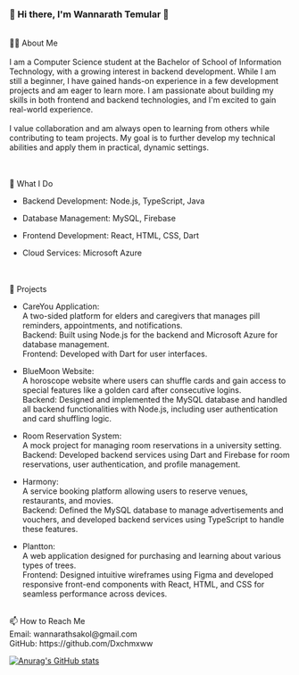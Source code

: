 ### 👋 Hi there, I'm Wannarath Temular 👋

<br>
👨‍💻 About Me<br>
<br>
   I am a Computer Science student at the Bachelor of School of Information Technology, with a growing interest in backend development. While I am still a beginner, I have gained hands-on experience in a few development projects and am eager to learn more. I am passionate about building my skills in both frontend and backend technologies, and I'm excited to gain real-world experience. <br>
<br>
   I value collaboration and am always open to learning from others while contributing to team projects. My goal is to further develop my technical abilities and apply them in practical, dynamic settings.
<br>
<br>
<br>

💼 What I Do <br>

- Backend Development: Node.js, TypeScript, Java <br>

- Database Management: MySQL, Firebase <br>

- Frontend Development: React, HTML, CSS, Dart <br>

- Cloud Services: Microsoft Azure <br>
<br>
<br>
🚀 Projects<br>


- CareYou Application:<br>
   A two-sided platform for elders and caregivers that manages pill reminders, appointments, and notifications.<br>
  Backend: Built using Node.js for the backend and Microsoft   Azure for database management.<br>
  Frontend: Developed with Dart for user interfaces.

- BlueMoon Website:<br>
   A horoscope website where users can shuffle cards and gain access to special features like a golden card after consecutive logins.<br>
  Backend: Designed and implemented the MySQL database and handled all backend functionalities with Node.js, including user authentication and card shuffling logic.
  
- Room Reservation System:<br>
  A mock project for managing room reservations in a university setting.<br>
  Backend: Developed backend services using Dart and Firebase for room reservations, user authentication, and profile management.

- Harmony:<br>
  A service booking platform allowing users to reserve venues, restaurants, and movies.<br>
 Backend: Defined the MySQL database to manage advertisements and vouchers, and developed backend services using TypeScript to handle these features.

- Plantton:<br>
   A web application designed for purchasing and learning about various types of trees.<br>
   Frontend: Designed intuitive wireframes using Figma and developed responsive front-end components with React, HTML, and CSS for seamless performance across devices.
<br>
📫 How to Reach Me<br>
Email: wannarathsakol@gmail.com<br>
GitHub: https://github.com/Dxchmxww



[![Anurag's GitHub stats](https://github-readme-stats.vercel.app/api?username=Dxchmxww)](https://github.com/Dxchmxww/github-readme-stats)
